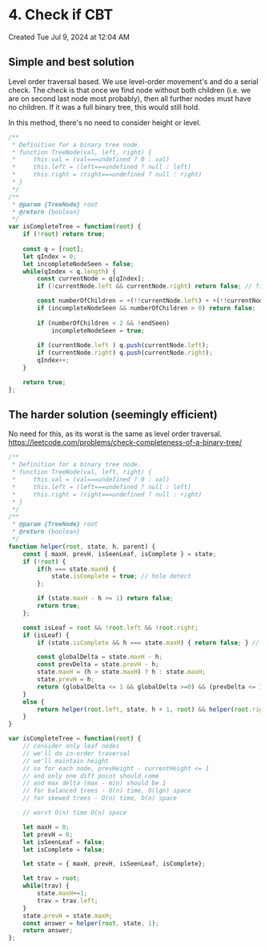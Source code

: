 # 4. Check if CBT
Created Tue Jul 9, 2024 at 12:04 AM

## Simple and best solution
Level order traversal based. We use level-order movement's and do a serial check.
The check is that once we find node without both children (i.e. we are on second last node most probably), then all further nodes must have no children. If it was a full binary tree, this would still hold.

In this method, there's no need to consider height or level.
```js
/**
 * Definition for a binary tree node.
 * function TreeNode(val, left, right) {
 *     this.val = (val===undefined ? 0 : val)
 *     this.left = (left===undefined ? null : left)
 *     this.right = (right===undefined ? null : right)
 * }
 */
/**
 * @param {TreeNode} root
 * @return {boolean}
 */
var isCompleteTree = function(root) {
    if (!root) return true;
    
    const q = [root];
    let qIndex = 0;
    let incompleteNodeSeen = false;
    while(qIndex < q.length) {
        const currentNode = q[qIndex];
        if (!currentNode.left && currentNode.right) return false; // first end is itself a problem

        const numberOfChildren = +(!!currentNode.left) + +(!!currentNode.right);
        if (incompleteNodeSeen && numberOfChildren > 0) return false;
    
        if (numberOfChildren < 2 && !endSeen)
            incompleteNodeSeen = true;
        
        if (currentNode.left ) q.push(currentNode.left);
        if (currentNode.right) q.push(currentNode.right);
        qIndex++;
    }

    return true;
};
```

## The harder solution (seemingly efficient)
No need for this, as its worst is the same as level order traversal.
https://leetcode.com/problems/check-completeness-of-a-binary-tree/
```js
/**
 * Definition for a binary tree node.
 * function TreeNode(val, left, right) {
 *     this.val = (val===undefined ? 0 : val)
 *     this.left = (left===undefined ? null : left)
 *     this.right = (right===undefined ? null : right)
 * }
 */
/**
 * @param {TreeNode} root
 * @return {boolean}
 */
function helper(root, state, h, parent) {
    const { maxH, prevH, isSeenLeaf, isComplete } = state;
    if (!root) {
        if(h === state.maxH) {
            state.isComplete = true; // hole detect
        };

        if (state.maxH - h >= 1) return false;
        return true;
    };

    const isLeaf = root && !root.left && !root.right;
    if (isLeaf) {
        if (state.isComplete && h === state.maxH) { return false; } // a leaf after a hole is a problem

        const globalDelta = state.maxH - h;
        const prevDelta = state.prevH - h;
        state.maxH = (h > state.maxH) ? h : state.maxH;
        state.prevH = h;
        return (globalDelta <= 1 && globalDelta >=0) && (prevDelta <= 1 && prevDelta >=0);
    }
    else {
        return helper(root.left, state, h + 1, root) && helper(root.right, state, h + 1, root);
    }
}

var isCompleteTree = function(root) {
    // consider only leaf nodes
    // we'll do in-order traversal
    // we'll maintain height
    // so for each node, prevHeight - currentHeight <= 1
    // and only one diff point should come
    // and max delta (max - min) should be 1
    // for balanced trees - O(n) time, O(lgn) space
    // for skewed trees - O(n) time, O(n) space

    // worst O(n) time O(n) space

    let maxH = 0;
    let prevH = 0;
    let isSeenLeaf = false;
    let isComplete = false;

    let state = { maxH, prevH, isSeenLeaf, isComplete};

    let trav = root;
    while(trav) {
        state.maxH+=1;
        trav = trav.left;
    }
    state.prevH = state.maxH;
    const answer = helper(root, state, 1);
    return answer;
};
```

